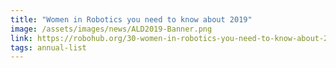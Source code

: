 ```yaml
---
title: "Women in Robotics you need to know about 2019"
image: /assets/images/news/ALD2019-Banner.png
link: https://robohub.org/30-women-in-robotics-you-need-to-know-about-2019/
tags: annual-list
---
```

